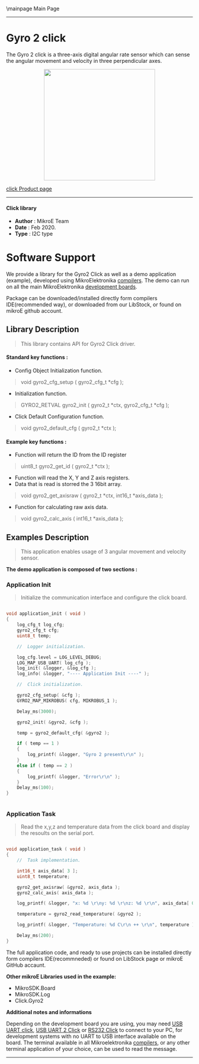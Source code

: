 \mainpage Main Page
 
---
# Gyro 2 click

The Gyro 2 click is a three-axis digital angular rate sensor which can sense the angular movement and velocity in three perpendicular axes.

<p align="center">
  <img src="https://download.mikroe.com/images/click_for_ide/gyro2_click.png" height=300px>
</p>

[click Product page](https://www.mikroe.com/gyro-2-click)

---


#### Click library 

- **Author**        : MikroE Team
- **Date**          : Feb 2020.
- **Type**          : I2C type


# Software Support

We provide a library for the Gyro2 Click 
as well as a demo application (example), developed using MikroElektronika 
[compilers](https://shop.mikroe.com/compilers). 
The demo can run on all the main MikroElektronika [development boards](https://shop.mikroe.com/development-boards).

Package can be downloaded/installed directly form compilers IDE(recommended way), or downloaded from our LibStock, or found on mikroE github account. 

## Library Description

> This library contains API for Gyro2 Click driver.

#### Standard key functions :

- Config Object Initialization function.
> void gyro2_cfg_setup ( gyro2_cfg_t *cfg ); 
 
- Initialization function.
> GYRO2_RETVAL gyro2_init ( gyro2_t *ctx, gyro2_cfg_t *cfg );

- Click Default Configuration function.
> void gyro2_default_cfg ( gyro2_t *ctx );


#### Example key functions :

- Function will return the ID from the ID register
> uint8_t gyro2_get_id ( gyro2_t *ctx );
 
- Function will read the X, Y and Z axis registers.
- Data that is read is storred the 3 16bit array.
> void gyro2_get_axisraw ( gyro2_t *ctx, int16_t *axis_data );

- Function for calculating raw axis data.
> void gyro2_calc_axis ( int16_t *axis_data );

## Examples Description

> This application enables usage of 3 angular movement and velocity sensor.

**The demo application is composed of two sections :**

### Application Init 

> Initialize the communication interface and configure the click board.

```c

void application_init ( void )
{
    log_cfg_t log_cfg;
    gyro2_cfg_t cfg;
    uint8_t temp;

    //  Logger initialization.

    log_cfg.level = LOG_LEVEL_DEBUG;
    LOG_MAP_USB_UART( log_cfg );
    log_init( &logger, &log_cfg );
    log_info( &logger, "---- Application Init ----" );

    //  Click initialization.

    gyro2_cfg_setup( &cfg );
    GYRO2_MAP_MIKROBUS( cfg, MIKROBUS_1 );

    Delay_ms(3000);

    gyro2_init( &gyro2, &cfg );

    temp = gyro2_default_cfg( &gyro2 );

    if ( temp == 1 )
    {
        log_printf( &logger, "Gyro 2 present\r\n" );
    }
    else if ( temp == 2 )
    {
        log_printf( &logger, "Error\r\n" );
    }
    Delay_ms(100);
}
  
```

### Application Task

> Read the x,y,z and temperature data from the click board and display the resoults on the
> serial port.

```c

void application_task ( void )
{
    //  Task implementation.

    int16_t axis_data[ 3 ];
    uint8_t temperature;

    gyro2_get_axisraw( &gyro2, axis_data );
    gyro2_calc_axis( axis_data );

    log_printf( &logger, "x: %d \r\ny: %d \r\nz: %d \r\n", axis_data[ 0 ], axis_data[ 1 ], axis_data[ 2 ] );

    temperature = gyro2_read_temperature( &gyro2 );

    log_printf( &logger, "Temperature: %d C\r\n ++ \r\n", temperature );

    Delay_ms(200);
}

```

The full application code, and ready to use projects can be  installed directly form compilers IDE(recommneded) or found on LibStock page or mikroE GitHub accaunt.

**Other mikroE Libraries used in the example:** 

- MikroSDK.Board
- MikroSDK.Log
- Click.Gyro2

**Additional notes and informations**

Depending on the development board you are using, you may need 
[USB UART click](https://shop.mikroe.com/usb-uart-click), 
[USB UART 2 Click](https://shop.mikroe.com/usb-uart-2-click) or 
[RS232 Click](https://shop.mikroe.com/rs232-click) to connect to your PC, for 
development systems with no UART to USB interface available on the board. The 
terminal available in all Mikroelektronika 
[compilers](https://shop.mikroe.com/compilers), or any other terminal application 
of your choice, can be used to read the message.



---
